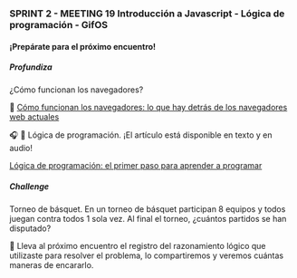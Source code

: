 ### SPRINT 2 - MEETING 19 Introducción a Javascript - Lógica de programación - GifOS

#### ¡Prepárate para el próximo encuentro!

##### Profundiza

¿Cómo funcionan los navegadores?

📄 [Cómo funcionan los navegadores: lo que hay detrás de los navegadores web actuales](https://www.html5rocks.com/es/tutorials/internals/howbrowserswork/)

🎧 📄 Lógica de programación. ¡El artículo está disponible en texto y en audio!

[Lógica de programación: el primer paso para aprender a programar](https://www.hostgator.mx/blog/logica-de-programacion-primer-paso/)

##### Challenge

Torneo de básquet. En un torneo de básquet participan 8 equipos y todos juegan contra todos 1 sola vez. Al final el torneo, ¿cuántos partidos se han disputado?

📝 Lleva al próximo encuentro el registro del razonamiento lógico que utilizaste para resolver el problema, lo compartiremos y veremos cuántas maneras de encararlo.